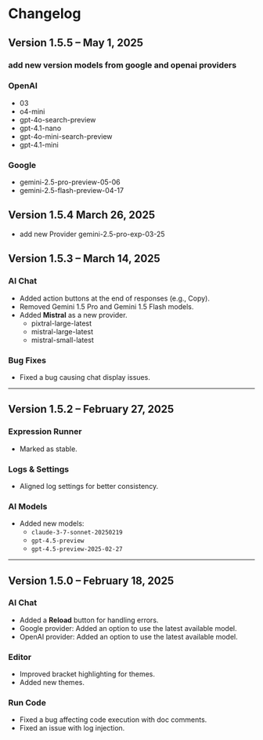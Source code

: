 # Changelog

## Version 1.5.5 – May 1, 2025

### add new version models from google and openai providers

### OpenAI
- 03
- o4-mini
- gpt-4o-search-preview
- gpt-4.1-nano
- gpt-4o-mini-search-preview
- gpt-4.1-mini

### Google
- gemini-2.5-pro-preview-05-06
- gemini-2.5-flash-preview-04-17

## Version 1.5.4 March 26, 2025

- add new Provider gemini-2.5-pro-exp-03-25


## Version 1.5.3 – March 14, 2025

### AI Chat
- Added action buttons at the end of responses (e.g., Copy).
- Removed Gemini 1.5 Pro and Gemini 1.5 Flash models.
- Added **Mistral** as a new provider.
  - pixtral-large-latest
  - mistral-large-latest
  - mistral-small-latest
### Bug Fixes
- Fixed a bug causing chat display issues.

---

## Version 1.5.2 – February 27, 2025

### Expression Runner
- Marked as stable.

### Logs & Settings
- Aligned log settings for better consistency.

### AI Models
- Added new models:
  - `claude-3-7-sonnet-20250219`
  - `gpt-4.5-preview`
  - `gpt-4.5-preview-2025-02-27`

---

## Version 1.5.0 – February 18, 2025

### AI Chat
- Added a **Reload** button for handling errors.
- Google provider: Added an option to use the latest available model.
- OpenAI provider: Added an option to use the latest available model.

### Editor
- Improved bracket highlighting for themes.
- Added new themes.

### Run Code
- Fixed a bug affecting code execution with doc comments.
- Fixed an issue with log injection.
